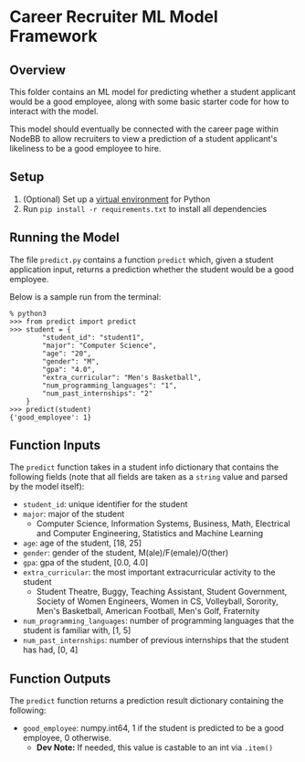 # Career Recruiter ML Model Framework

## Overview

This folder contains an ML model for predicting whether a student applicant would be a good employee, along with some basic starter code for how to interact with the model.

This model should eventually be connected with the career page within NodeBB to allow recruiters to view a prediction of a student applicant's likeliness to be a good employee to hire.

## Setup

1. (Optional) Set up a [virtual environment](https://docs.python.org/3/library/venv.html) for Python
2. Run `pip install -r requirements.txt` to install all dependencies

## Running the Model

The file `predict.py` contains a function `predict` which, given a student application input, returns a prediction whether the student would be a good employee.

Below is a sample run from the terminal:

```
% python3
>>> from predict import predict
>>> student = {
        "student_id": "student1",
        "major": "Computer Science",
        "age": "20",
        "gender": "M",
        "gpa": "4.0",
        "extra_curricular": "Men's Basketball",
        "num_programming_languages": "1",
        "num_past_internships": "2"
    }
>>> predict(student)
{'good_employee': 1}
```

## Function Inputs

The `predict` function takes in a student info dictionary that contains the following fields (note that all fields are taken as a `string` value and parsed by the model itself):

- `student_id`: unique identifier for the student
- `major`: major of the student
  - Computer Science, Information Systems, Business, Math, Electrical and Computer Engineering, Statistics and Machine Learning
- `age`: age of the student, [18, 25]
- `gender`: gender of the student, M(ale)/F(emale)/O(ther)
- `gpa`: gpa of the student, [0.0, 4.0]
- `extra_curricular`: the most important extracurricular activity to the student
  - Student Theatre, Buggy, Teaching Assistant, Student Government, Society of Women Engineers, Women in CS, Volleyball, Sorority, Men's Basketball, American Football, Men's Golf, Fraternity
- `num_programming_languages`: number of programming languages that the student is familiar with, [1, 5]
- `num_past_internships`: number of previous internships that the student has had, [0, 4]

## Function Outputs

The `predict` function returns a prediction result dictionary containing the following:

- `good_employee`: numpy.int64, 1 if the student is predicted to be a good employee, 0 otherwise.
  - **Dev Note:** If needed, this value is castable to an int via `.item()`
